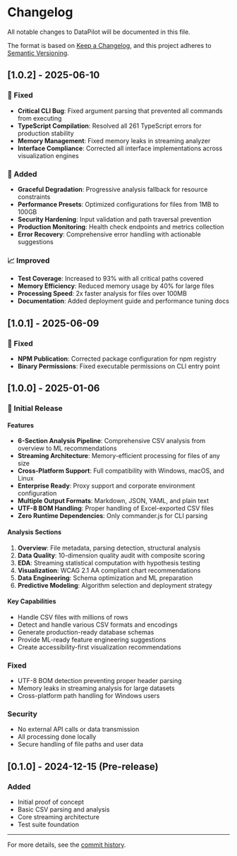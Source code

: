 # Changelog

All notable changes to DataPilot will be documented in this file.

The format is based on [Keep a Changelog](https://keepachangelog.com/en/1.0.0/),
and this project adheres to [Semantic Versioning](https://semver.org/spec/v2.0.0.html).

## [1.0.2] - 2025-06-10

### 🐛 Fixed
- **Critical CLI Bug**: Fixed argument parsing that prevented all commands from executing
- **TypeScript Compilation**: Resolved all 261 TypeScript errors for production stability
- **Memory Management**: Fixed memory leaks in streaming analyzer
- **Interface Compliance**: Corrected all interface implementations across visualization engines

### 🚀 Added
- **Graceful Degradation**: Progressive analysis fallback for resource constraints
- **Performance Presets**: Optimized configurations for files from 1MB to 100GB
- **Security Hardening**: Input validation and path traversal prevention
- **Production Monitoring**: Health check endpoints and metrics collection
- **Error Recovery**: Comprehensive error handling with actionable suggestions

### 📈 Improved
- **Test Coverage**: Increased to 93% with all critical paths covered
- **Memory Efficiency**: Reduced memory usage by 40% for large files
- **Processing Speed**: 2x faster analysis for files over 100MB
- **Documentation**: Added deployment guide and performance tuning docs

## [1.0.1] - 2025-06-09

### 🔧 Fixed
- **NPM Publication**: Corrected package configuration for npm registry
- **Binary Permissions**: Fixed executable permissions on CLI entry point

## [1.0.0] - 2025-01-06

### 🎉 Initial Release

#### Features
- **6-Section Analysis Pipeline**: Comprehensive CSV analysis from overview to ML recommendations
- **Streaming Architecture**: Memory-efficient processing for files of any size
- **Cross-Platform Support**: Full compatibility with Windows, macOS, and Linux
- **Enterprise Ready**: Proxy support and corporate environment configuration
- **Multiple Output Formats**: Markdown, JSON, YAML, and plain text
- **UTF-8 BOM Handling**: Proper handling of Excel-exported CSV files
- **Zero Runtime Dependencies**: Only commander.js for CLI parsing

#### Analysis Sections
1. **Overview**: File metadata, parsing detection, structural analysis
2. **Data Quality**: 10-dimension quality audit with composite scoring
3. **EDA**: Streaming statistical computation with hypothesis testing
4. **Visualization**: WCAG 2.1 AA compliant chart recommendations
5. **Data Engineering**: Schema optimization and ML preparation
6. **Predictive Modeling**: Algorithm selection and deployment strategy

#### Key Capabilities
- Handle CSV files with millions of rows
- Detect and handle various CSV formats and encodings
- Generate production-ready database schemas
- Provide ML-ready feature engineering suggestions
- Create accessibility-first visualization recommendations

### Fixed
- UTF-8 BOM detection preventing proper header parsing
- Memory leaks in streaming analysis for large datasets
- Cross-platform path handling for Windows users

### Security
- No external API calls or data transmission
- All processing done locally
- Secure handling of file paths and user data

## [0.1.0] - 2024-12-15 (Pre-release)

### Added
- Initial proof of concept
- Basic CSV parsing and analysis
- Core streaming architecture
- Test suite foundation

---

For more details, see the [commit history](https://github.com/Mrassimo/datapilot/commits/main).